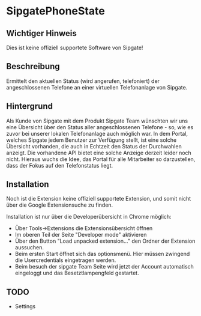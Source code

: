 # SipgatePhoneState

## Wichtiger Hinweis

Dies ist keine offiziell supportete Software von Sipgate!

## Beschreibung

Ermittelt den aktuellen Status (wird angerufen, telefoniert) der angeschlossenen Telefone an 
einer virtuellen Telefonanlage von Sipgate.

## Hintergrund

Als Kunde von Sipgate mit dem Produkt Sipgate Team wünschten wir uns eine Übersicht über den Status 
aller angeschlossenen Telefone - so, wie es zuvor bei unserer lokalen Telefonanlage auch möglich war.
In dem Portal, welches Sipgate jedem Benutzer zur Verfügung stellt, ist eine solche Übersicht vorhanden,
die auch in Echtzeit den Status der Durchwahlen anzeigt.
Die vorhandene API bietet eine solche Anzeige derzeit leider noch nicht. Hieraus wuchs die Idee,
das Portal für alle Mitarbeiter so darzustellen, dass der Fokus auf den Telefonstatus liegt.

## Installation

Noch ist die Extension keine offiziell supportete Extension, und somit nicht über die Google Extensionsuche zu finden.

Installation ist nur über die Developerübersicht in Chrome möglich:

* Über Tools->Extensions die Extensionsübersicht öffnen
* Im oberen Teil der Seite "Developer mode" aktivieren
* Über den Button "Load unpacked extension..." den Ordner der Extension aussuchen.
* Beim ersten Start öffnet sich das optionsmenü. Hier müssen zwingend die Usercredentials eingetragen werden.
* Beim besuch der sipgate Team Seite wird jetzt der Account automatisch eingeloggt und das Besetztlampengfeld gestartet.

## TODO

* Settings